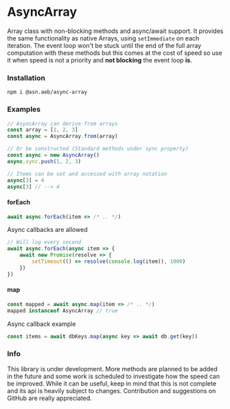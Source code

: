 # AsyncArray
Array class with non-blocking methods and async/await support.
It provides the same functionality as native Arrays, using `setImmediate` on each iteration. The event loop won't be stuck until
the end of the full array computation with these methods but this comes at the cost of speed
so use it when speed is not a priority and **not blocking** the event loop **is**.
### Installation
```
npm i @asn.aeb/async-array
```

### Examples
 ```javascript
// AsyncArray can derive from arrays
const array = [1, 2, 3]
const async = AsyncArray.from(array)

// Or be constructed (Standard methods under sync property)
const async = new AsyncArray()
async.sync.push(1, 2, 3)

// Items can be set and accessed with array notation
async[3] = 4
async[3] // --> 4
````
#### forEach
```javascript
await async.forEach(item => /* .. */)
```
Async callbacks are allowed
```javascript
// Will log every second
await async.forEach(async item => {
    await new Promise(resolve => {
        setTimeout(() => resolve(console.log(item)), 1000)
    })
})
```
#### map
```javascript
const mapped = await async.map(item => /* .. */)
mapped instanceof AsyncArray // true
```
Async callback example
```javascript
const items = await dbKeys.map(async key => await db.get(key))
```

### Info
This library is under development. More methods are planned to be added in the future and
some work is scheduled to investigate how the speed can be improved. 
While it can be useful, keep in mind that this is not complete and its api is heavily subject to changes.
Contribution and suggestions on GitHub are really appreciated. 




